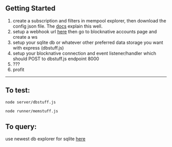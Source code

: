 ## Getting Started

1. create a subscription and filters in mempool explorer, then download the config json file. The [docs](https://docs.blocknative.com/mempool-explorer) explain this well.
2. setup a webhook url [here](https://webhook.site/#!/758be919-6f7a-4fa2-b22c-bef2290165ee) then go to blocknative accounts page and create a ws
3. setup your sqlite db or whatever other preferred data storage you want with express (dbstuff.js)
4. setup your blocknative connection and event listener/handler which should POST to dbstuff.js endpoint 8000
5. ???
6. profit

---

## To test:

```
node server/dbstuff.js
```

```
node runner/memstuff.js
```

## To query:

use newest db explorer for sqlite [here](https://sqlitebrowser.org/blog/version-3-12-2-released/)

